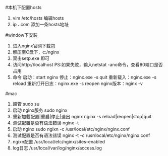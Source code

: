 #本机下配置hosts
1. vim /etc/hosts
	编辑hosts
2. ip **.**.com
	添加一条hosts地址

#window下安装
1. 进入nginx官网下载包
2. 解压至C盘下，c:/nginx
3. 双击setp.exe 即可
4. 访问http://localhost
	PS:如果失败，输入netstat -ano命令，查看80端口是否占用
5. 命令
	启动：start nginx
	停止：nginx.exe -s quit
	重新载入：nginx.exe -s reload
	重新打开日志：nginx.exe -s reopen
	nginx版本：nginx -v

#mac
1. 超管
	sudo su
1. 启动 nginx服务
	sudo nginx
1. 重新加载配置|重启|停止|退出 nginx
	nginx -s reload|reopen|stop|quit
1. 测试配置是否有语法错误
	nginx -t
1. 启动 nginx
	sudo ngixn -c /usr/local/etc/nginx/nginx.conf
1. 测试配置是否有语法错误
	nginx -t -c /usr/local/etc/nginx/nginx.conf
1. ngixn配置
	/usr/local/etc/nginx/sites-enabled
1. log日志
	/usr/local/var/log/nginx/access.log